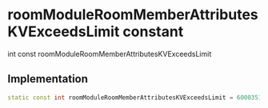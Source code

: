 


# roomModuleRoomMemberAttributesKVExceedsLimit constant







int const roomModuleRoomMemberAttributesKVExceedsLimit
  







## Implementation

```dart
static const int roomModuleRoomMemberAttributesKVExceedsLimit = 6000351;
```







